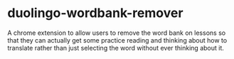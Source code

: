 # duolingo-wordbank-remover
A chrome extension to allow users to remove the word bank on lessons so that they can actually get some practice reading and thinking about how to translate rather than just selecting the word without ever thinking about it.
